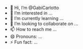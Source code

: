 - 👋 Hi, I’m @GabiCarlotto
- 👀 I’m interested in ...
- 🌱 I’m currently learning ...
- 💞️ I’m looking to collaborate on ...
- 📫 How to reach me ...
- 😄 Pronouns: ...
- ⚡ Fun fact: ...

<!---
GabiCarlotto/GabiCarlotto is a ✨ special ✨ repository because its `README.md` (this file) appears on your GitHub profile.
You can click the Preview link to take a look at your changes.
--->
